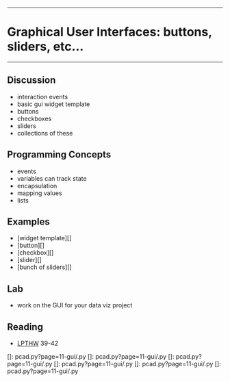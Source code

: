 --------------------------------
# Graphical User Interfaces: buttons, sliders, etc...
--------------------------------

## Discussion
- interaction events
- basic gui widget template
- buttons
- checkboxes
- sliders
- collections of these

## Programming Concepts
- events
- variables can track state
- encapsulation
- mapping values
- lists

## Examples
- [widget template][]
- [button][]
- [checkbox][]
- [slider][]
- [bunch of sliders][]

## Lab
- work on the GUI for your data viz project

## Reading
- [LPTHW](http://learnpythonthehardway.org/book/) 39-42 

[]: pcad.py?page=11-gui/.py
[]: pcad.py?page=11-gui/.py
[]: pcad.py?page=11-gui/.py
[]: pcad.py?page=11-gui/.py
[]: pcad.py?page=11-gui/.py
[]: pcad.py?page=11-gui/.py
